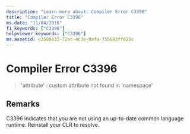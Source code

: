 ```yaml
---
description: "Learn more about: Compiler Error C3396"
title: "Compiler Error C3396"
ms.date: "11/04/2016"
f1_keywords: ["C3396"]
helpviewer_keywords: ["C3396"]
ms.assetid: e3580e32-72ec-4c3e-8afa-755603ffd25c
---
```

# Compiler Error C3396

> 'attribute' : custom attribute not found in 'namespace'

## Remarks

C3396 indicates that you are not using an up-to-date common language runtime.  Reinstall your CLR to resolve.
